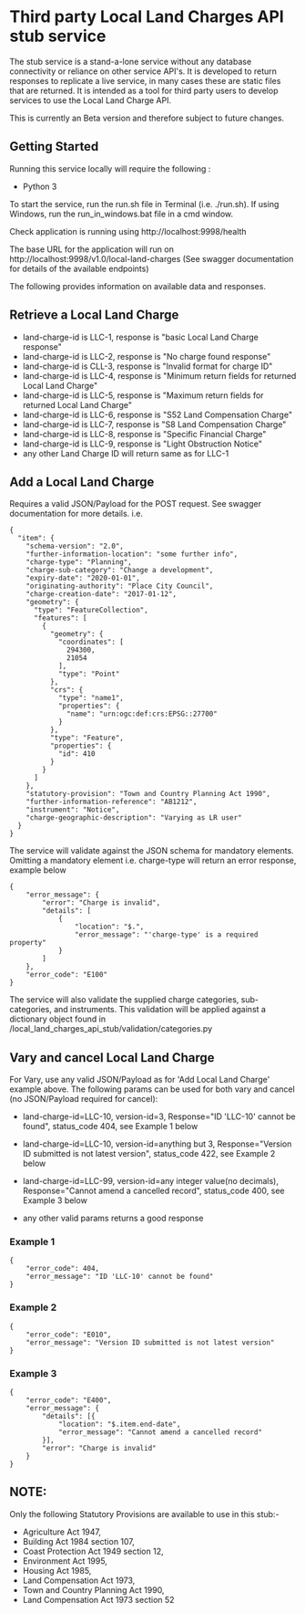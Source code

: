 # Third party Local Land Charges API stub service
The stub service is a stand-a-lone service without any database connectivity or reliance on other service API's.
It is developed to return responses to replicate a live service, in many cases these are static files that are returned.
It is intended as a tool for third party users to develop services to use the Local Land Charge API. 

This is currently an Beta version and therefore subject to future changes.

## Getting Started

Running this service locally will require the following :
* Python 3

To start the service, run the run.sh file in Terminal (i.e. ./run.sh).
If using Windows, run the run_in_windows.bat file in a cmd window. 

Check application is running using http://localhost:9998/health

The base URL for the application will run on http://localhost:9998/v1.0/local-land-charges (See swagger documentation for details of the available endpoints)

The following provides information on available data and responses.

## Retrieve a Local Land Charge
* land-charge-id is LLC-1, response is "basic Local Land Charge response"
* land-charge-id is LLC-2, response is "No charge found response"
* land-charge-id is CLL-3, response is "Invalid format for charge ID"
* land-charge-id is LLC-4, response is "Minimum return fields for returned Local Land Charge"
* land-charge-id is LLC-5, response is "Maximum return fields for returned Local Land Charge"
* land-charge-id is LLC-6, response is "S52 Land Compensation Charge"
* land-charge-id is LLC-7, response is "S8 Land Compensation Charge"
* land-charge-id is LLC-8, response is "Specific Financial Charge"
* land-charge-id is LLC-9, response is "Light Obstruction Notice"
* any other Land Charge ID will return same as for LLC-1



## Add a Local Land Charge
Requires a valid JSON/Payload for the POST request. See swagger documentation for more details.
i.e.
```
{
  "item": {
    "schema-version": "2.0",
    "further-information-location": "some further info",
    "charge-type": "Planning",
    "charge-sub-category": "Change a development",
    "expiry-date": "2020-01-01",
    "originating-authority": "Place City Council",
    "charge-creation-date": "2017-01-12",
    "geometry": {
      "type": "FeatureCollection",
      "features": [
        {
          "geometry": {
            "coordinates": [
              294300,
              21054
            ],
            "type": "Point"
          },
          "crs": {
            "type": "name1",
            "properties": {
              "name": "urn:ogc:def:crs:EPSG::27700"
            }
          },
          "type": "Feature",
          "properties": {
            "id": 410
          }
        }
      ]
    },
    "statutory-provision": "Town and Country Planning Act 1990",
    "further-information-reference": "AB1212",
    "instrument": "Notice",
    "charge-geographic-description": "Varying as LR user"
  }
}
```

The service will validate against the JSON schema for mandatory elements. Omitting a mandatory element i.e. charge-type will return an error response, example below
```
{
    "error_message": {
        "error": "Charge is invalid",
        "details": [
            {
                "location": "$.",
                "error_message": "'charge-type' is a required property"
            }
        ]
    },
    "error_code": "E100"
}
```

The service will also validate the supplied charge categories, sub-categories, and instruments. This validation will be applied against a dictionary object found in /local_land_charges_api_stub/validation/categories.py


## Vary and cancel Local Land Charge
For Vary, use any valid JSON/Payload as for 'Add Local Land Charge' example above.
The following params can be used for both vary and cancel (no JSON/Payload required for cancel):

*  land-charge-id=LLC-10, version-id=3, Response="ID 'LLC-10' cannot be found", status_code 404, see Example 1 below

*  land-charge-id=LLC-10, version-id=anything but 3, Response="Version ID submitted is not latest version", status_code 422, see Example 2 below

*  land-charge-id=LLC-99, version-id=any integer value(no decimals), Response="Cannot amend a cancelled record", status_code 400, see Example 3 below

*  any other valid params returns a good response

### Example 1
```
{
    "error_code": 404,
    "error_message": "ID 'LLC-10' cannot be found"
}
```

### Example 2
```
{
    "error_code": "E010",
    "error_message": "Version ID submitted is not latest version"
}
```

### Example 3
```
{
    "error_code": "E400",
    "error_message": {
        "details": [{
            "location": "$.item.end-date",
            "error_message": "Cannot amend a cancelled record"
        }],
        "error": "Charge is invalid"
    }
}
```


## NOTE:
Only the following Statutory Provisions are available to use in this stub:-
* Agriculture Act 1947,
* Building Act 1984 section 107,
* Coast Protection Act 1949 section 12,
* Environment Act 1995,
* Housing Act 1985,
* Land Compensation Act 1973,
* Town and Country Planning Act 1990,
* Land Compensation Act 1973 section 52
